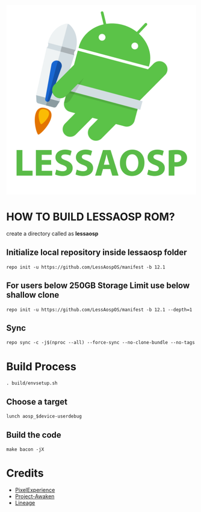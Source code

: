 ![](LESSAOSP.png)

# HOW TO BUILD LESSAOSP ROM?

create a directory called as **lessaosp**

## Initialize local repository inside lessaosp folder
```## Initialize local repository
repo init -u https://github.com/LessAospOS/manifest -b 12.1
```

## For users below 250GB Storage Limit use below shallow clone
```## for below 250GB users use below shallow clone 
repo init -u https://github.com/LessAospOS/manifest -b 12.1 --depth=1
```
## Sync
```## Sync
repo sync -c -j$(nproc --all) --force-sync --no-clone-bundle --no-tags
```
# Build Process
```## Set up environment
. build/envsetup.sh
```

## Choose a target
```## Choose a target
lunch aosp_$device-userdebug
```
## Build the code
```## Build the code
make bacon -jX
```
# Credits
* [PixelExperience](https://github.com/PixelExperience)
* [Project-Awaken](https://github.com/Project-Awaken)
* [Lineage](https://github.com/LineageOS)
